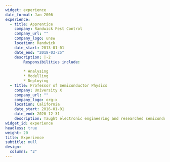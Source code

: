 ```yaml
---
widget: experience
date_format: Jan 2006
experience:
  - title: Apprentice
    company: Randwick Pest Control
    company_url: ""
    company_logo: unsw
    location: Randwick
    date_start: 2013-01-01
    date_end: "2018-03-25"
    description: |-2
        Responsibilities include:
        
        * Analysing
        * Modelling
        * Deploying
  - title: Professor of Semiconductor Physics
    company: University X
    company_url: ""
    company_logo: org-x
    location: California
    date_start: 2016-01-01
    date_end: 2020-12-31
    description: Taught electronic engineering and researched semiconductor physics.
widget_id: experience
headless: true
weight: 20
title: Experience
subtitle: null
design:
  columns: "2"
---
```

